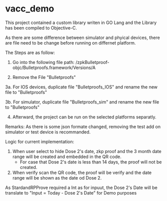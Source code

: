 # vacc_demo


This project contained a custom library writen in GO Lang and the Library has been compiled to Objective-C. 

As there are some difference between simulator and phyical devices, there are file need to be change before running on differnet platform.

The Steps are as follow:

1. Go into the following file path: /zpkBulletproof-objc/Bulletproofs.framework/Versions/A

2. Remove the File "Bulletproofs"

3a. For IOS devices, duplicate file "Bulletproofs_IOS" and rename the new file to "Bulletproofs"

3b. For simulator, duplicate file "Bulletproofs_sim" and rename the new file to "Bulletproofs"

4. Afterward, the project can be run on the selected platforms separatly.

Remarks: As there is some json formate changed, removing the test add on simulator or test device is recommanded.



Logic for current implementation:
1. When user select to hide Dose 2's date, zkp proof and the 3 month date range will be created and embedded in the QR code.
	- For case that Dose 2's date is less than 14 days, the proof will not be created.
2. When verify scan the QR code, the proof will be verify and the date range will be shown as the date od Dose 2.

As StardandRPProve required a Int as for inpuut, the Dose 2's Date will be translate to "Input = Today - Dose 2's Date" for Demo purposes

